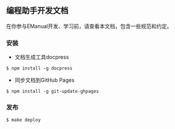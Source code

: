 编程助手开发文档
------

在你参与EManual开发、学习前，请查看本文档，包含一些规范和约定。

### 安装

* 文档生成工具docpress
```
$ npm install -g docpress
```

* 同步文档到GitHub Pages
```
$ npm install -g git-update-ghpages
```

### 发布

```
$ make deploy
```
